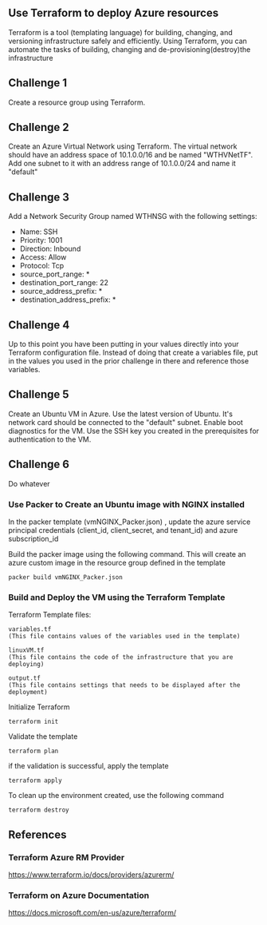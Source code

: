 
## Use Terraform to deploy Azure resources

Terraform is a tool (templating language) for building, changing, and versioning infrastructure safely and efficiently. Using Terraform, you can automate the tasks of building, changing and de-provisioning(destroy)the infrastructure

## Challenge 1
Create a resource group using Terraform. 

## Challenge 2 
Create an Azure Virtual Network using Terraform. The virtual network should have an address space of 10.1.0.0/16 and be named "WTHVNetTF". Add one subnet to it with an address range of 10.1.0.0/24 and name it "default"

## Challenge 3
Add a Network Security Group named WTHNSG with the following settings:
* Name: SSH
* Priority: 1001
* Direction: Inbound
* Access: Allow
* Protocol: Tcp
* source_port_range: *
* destination_port_range: 22
* source_address_prefix: * 
* destination_address_prefix: * 

## Challenge 4
Up to this point you have been putting in your values directly into your Terraform configuration file. Instead of doing that create a variables file, put in the values you used in the prior challenge in there and reference those variables. 

## Challenge 5
Create an Ubuntu VM in Azure. Use the latest version of Ubuntu. It's network card should be connected to the "default" subnet. Enable boot diagnostics for the VM. Use the SSH key you created in the prerequisites for authentication to the VM. 

## Challenge 6
Do whatever 
### Use Packer to Create an Ubuntu image with NGINX installed

In the packer template (vmNGINX_Packer.json) , update the azure service principal credentials (client_id, client_secret, and tenant_id) and azure subscription_id

Build the packer image using the following command. This will create an azure custom image in the resource group defined in the template

`packer build vmNGINX_Packer.json`

### Build and Deploy the VM using the Terraform Template

Terraform Template files:
    
    variables.tf 
    (This file contains values of the variables used in the template)
    
    linuxVM.tf  
    (This file contains the code of the infrastructure that you are deploying)

    output.tf
    (This file contains settings that needs to be displayed after the deployment)

Initialize Terraform 

`terraform init`

Validate the template 

`terraform plan`

if the validation is successful, apply the template

`terraform apply`

To clean up the environment created, use the following command

`terraform destroy`


## References

### Terraform Azure RM Provider

https://www.terraform.io/docs/providers/azurerm/


### Terraform on Azure Documentation

https://docs.microsoft.com/en-us/azure/terraform/





